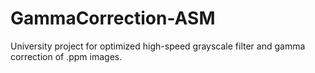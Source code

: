 # GammaCorrection-ASM
University project for optimized high-speed grayscale filter and gamma correction of .ppm images.
